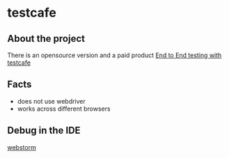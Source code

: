 # testcafe
## About the project
There is an opensource version and a paid product
[End to End testing with testcafe](https://www.youtube.com/watch?v=i5-EUAIcxLA)

## Facts
- does not use webdriver
- works across different browsers

## Debug in the IDE
[webstorm](https://devexpress.github.io/testcafe/documentation/recipes/debug-tests/webstorm.html)